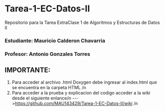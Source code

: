 # Tarea-1-EC-Datos-II
Repositorio para la Tarea ExtraClase 1 de Algoritmos y Estructuras de Datos II

### Estudiante: Mauricio Calderon Chavarria

### Profesor: Antonio Gonzales Torres

## IMPORTANTE:
1. Para acceder al archivo .html Doxygen debe ingresar al index.html que se encuentra en la carpeta HTML /n
2. Para acceder a la prueba y explicacion del codigo acceder a la wiki desde el siguiente enlance/n
--->https://github.com/MAU143429/Tarea-1-EC-Datos-II/wiki /n


